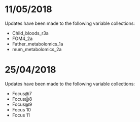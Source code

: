 # 11/05/2018

Updates have been made to the following variable collections:

* Child_bloods_r3a
* FOM4_2a
* Father_metabolomics_1a
* mum_metabolomics_2a


# 25/04/2018

Updates have been made to the following variable collections:

* Focus@7
* Focus@8
* Focus@9
* Focus 10
* Focus 11


